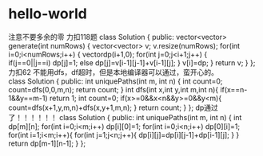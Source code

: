 # hello-world
注意不要多余的零
力扣118题
class Solution {
public:
    vector<vector<int>> generate(int numRows) {
vector<vector<int>> v;
v.resize(numRows);
for(int i=0;i<numRows;i++)
{
    vector<int>dp(i+1,0);
    for(int j=0;j<i+1;j++)
    {       
        if(j==0||j==i)
        dp[j]=1;
        else
        dp[j]=v[i-1][j-1]+v[i-1][j];
    }
    v[i]=dp;
}
return v;
    }
};  
力扣62 不能用dfs，df超时，但是本地编译器可以通过，蛮开心的。                           
class Solution {
public:
    int uniquePaths(int m, int n) {
int count=0;
 count=dfs(0,0,m,n);
return count;
    }
int dfs(int x,int y,int m,int n){
        if(x==n-1&&y==m-1)  return 1;
        int count=0;
if(x>=0&&x<n&&y>=0&&y<m){
    count=dfs(x+1,y,m,n)+dfs(x,y+1,m,n);
}
return count;
    }
};
                          dp通过了！！！！！！
class Solution {
public:
    int uniquePaths(int m, int n) {
int dp[m][n];
for(int i=0;i<m;i++) dp[i][0]=1;
for(int i=0;i<n;i++) dp[0][i]=1;
for(int i=1;i<m;i++){
    for(int j=1;j<n;j++){
dp[i][j]=dp[i][j-1]+dp[i-1][j];
    }
}
return dp[m-1][n-1];
    }
};                          
